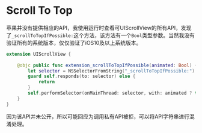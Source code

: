 # Scroll To Top

苹果并没有提供相应的API，我使用运行时查看可UIScrollView的所有API，发现了`_scrollToTopIfPossible:`这个方法，该方法有一个`Bool`类型参数。当然我没有验证所有的系统版本，仅仅验证了iOS10及以上系统版本。

```swift
extension UIScrollView {
    
    @objc public func extension_scrollToTopIfPossible(animated: Bool) {
        let selector = NSSelectorFromString("_scrollToTopIfPossible:")
        guard self.responds(to: selector) else {
            return
        }
        self.performSelector(onMainThread: selector, with: animated ? true : nil, waitUntilDone: true)
    }
}
```

因为该API并未公开，所以可能回应为调用私有API被拒，可以将API字符串进行混淆处理。